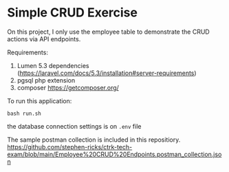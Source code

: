 # Simple CRUD Exercise

On this project, I only use the employee table to demonstrate the CRUD actions via API endpoints.

Requirements:
1. Lumen 5.3 dependencies (https://laravel.com/docs/5.3/installation#server-requirements)
2. pgsql php extension
3. composer https://getcomposer.org/

To run this application:

```
bash run.sh
```

the database connection settings is on `.env` file

The sample postman collection is included in this repositiory. https://github.com/stephen-ricks/ctrk-tech-exam/blob/main/Employee%20CRUD%20Endpoints.postman_collection.json

